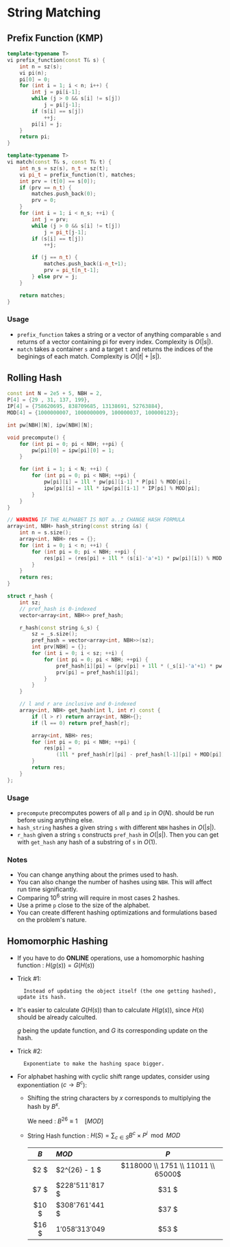 # String Matching

## Prefix Function (KMP)

```cpp
template<typename T>
vi prefix_function(const T& s) {
    int n = sz(s);
    vi pi(n);
    pi[0] = 0;
    for (int i = 1; i < n; i++) {
        int j = pi[i-1];
        while (j > 0 && s[i] != s[j])
            j = pi[j-1];
        if (s[i] == s[j])
            ++j;
        pi[i] = j;
    }
    return pi;
}

template<typename T>
vi match(const T& s, const T& t) {
    int n_s = sz(s), n_t = sz(t);
    vi pi_t = prefix_function(t), matches;
    int prv = (t[0] == s[0]);
    if (prv == n_t) {
        matches.push_back(0);
        prv = 0;
    }
    for (int i = 1; i < n_s; ++i) {
        int j = prv;
        while (j > 0 && s[i] != t[j])
            j = pi_t[j-1];
        if (s[i] == t[j])
            ++j;

        if (j == n_t) {
            matches.push_back(i-n_t+1);
            prv = pi_t[n_t-1];
        } else prv = j;
    }

    return matches;
}
```

### Usage

- `prefix_function` takes a string or a vector of anything comparable `s` and returns of a vector containing pi for every index. Complexity is $O(|s|)$.
- `match` takes a container `s` and a target `t` and returns the indices of the beginings of each match. Complexity is $O(|t|+|s|)$.

## Rolling Hash

```cpp
const int N = 2e5 + 5, NBH = 2,
P[4] = {29 , 31, 137, 199},
IP[4] = {758620695, 838709685, 13138691, 52763884},
MOD[4] = {1000000007, 1000000009, 100000037, 100000123};

int pw[NBH][N], ipw[NBH][N];

void precompute() {
    for (int pi = 0; pi < NBH; ++pi) {
        pw[pi][0] = ipw[pi][0] = 1;
    }

    for (int i = 1; i < N; ++i) {
        for (int pi = 0; pi < NBH; ++pi) {
            pw[pi][i] = 1ll * pw[pi][i-1] * P[pi] % MOD[pi];
            ipw[pi][i] = 1ll * ipw[pi][i-1] * IP[pi] % MOD[pi];
        }
    }
}

// WARNING IF THE ALPHABET IS NOT a..z CHANGE HASH FORMULA
array<int, NBH> hash_string(const string &s) {
    int n = s.size();
    array<int, NBH> res = {};
    for (int i = 0; i < n; ++i) {
        for (int pi = 0; pi < NBH; ++pi) {
            res[pi] = (res[pi] + 1ll * (s[i]-'a'+1) * pw[pi][i]) % MOD[pi];
        }
    }
    return res;
}

struct r_hash {
    int sz;
    // pref_hash is 0-indexed
    vector<array<int, NBH>> pref_hash;

    r_hash(const string &_s) {
        sz = _s.size();
        pref_hash = vector<array<int, NBH>>(sz);
        int prv[NBH] = {};
        for (int i = 0; i < sz; ++i) {
            for (int pi = 0; pi < NBH; ++pi) {
                pref_hash[i][pi] = (prv[pi] + 1ll * (_s[i]-'a'+1) * pw[pi][i]) % MOD[pi];
                prv[pi] = pref_hash[i][pi];
            }
        }
    }

    // l and r are inclusive and 0-indexed
    array<int, NBH> get_hash(int l, int r) const {
        if (l > r) return array<int, NBH>{};
        if (l == 0) return pref_hash[r];

        array<int, NBH> res;
        for (int pi = 0; pi < NBH; ++pi) {
            res[pi] =
                (1ll * pref_hash[r][pi] - pref_hash[l-1][pi] + MOD[pi]) * ipw[pi][l] % MOD[pi];
        }
        return res;
    }
};
```

### Usage

- `precompute` precomputes powers of all `p` and `ip` in $O(N)$. should be run before using anything else.
- `hash_string` hashes a given string `s` with different `NBH` hashes in $O(|s|)$.
- `r_hash` given a string `s` constructs `pref_hash` in $O(|s|)$. Then you can get with `get_hash` any hash of a substring of `s` in $O(1)$.

### Notes

- You can change anything about the primes used to hash.
- You can also change the number of hashes using `NBH`. This will affect run time significantly.
- Comparing $10^6$ string will require in most cases 2 hashes.
- Use a prime `p` close to the size of the alphabet.
- You can create different hashing optimizations and formulations based on the problem's nature.

## Homomorphic Hashing

- If you have to do **ONLINE** operations, use a homomorphic hashing function : $H( g(s) ) = G( H(s) )$
- Trick #1:

        Instead of updating the object itself (the one getting hashed), update its hash.

- It's easier to calculate $G( H(s) )$ than to calculate $H(g(s))$, since $H(s)$ should be already calculted.

    $g$ being the update function, and $G$ its corresponding update on the hash.

- Trick #2:

        Exponentiate to make the hashing space bigger.

- For alphabet hashing with cyclic shift range updates, consider using exponentiation ($\displaystyle c \rightarrow B^c$):
    - Shifting the string characters by $x$ corresponds to multiplying the hash by $B^x$.

        We need : $B^{26} \equiv 1 \quad [ MOD ]$
    - String Hash function : $\displaystyle H(S) = \sum_{c \in S} B^c \times P^i \mod MOD$
    
        |  $B$  |     $MOD$     |           $P$                    |
        |:-----:|:--------------|:--------------------------------:|
        |$2    $|$2^{26} - 1   $|$118000 \\ 1751 \\ 11011 \\ 65000$|
        |$7    $|$228'511'817  $|$31                              $|
        |$10   $|$308'761'441  $|$37                              $|
        |$16   $|$1'058'313'049$|$53                              $|

